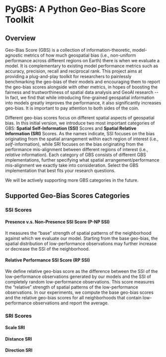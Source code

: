 # PyGBS: A Python Geo-Bias Score Toolkit

## Overview
Geo-Bias Score (GBS) is a collection of information-theoretic, model-agnostic metrics of how much geospatial bias (i.e., non-uniform performance across different regions on Earth) there is when we evaluate a model. It is complementary to existing model performance metrics such as accuracy, precision, recall and reciprocal rank. This project aims at providing a plug-and-play toolkit for researchers to painlessly benchmarking the geo-bias of their models and encouraging them to report the geo-bias scores alongside with other metrics, in hopes of boosting the fairness and trustworthiness of spatial data analysis and GeoAI research -- In fact, we find that while introducing fine-grained geospatial information into models greatly improves the performance, it also significantly increases geo-bias. It is important to pay attention to both sides of the coin. 

Different geo-bias scores focus on different spatial aspects of geospatial bias. In this initial version, we introduce two most important categories of GBS: **Spatial Self-Information (SSI)** Scores and **Spatial Relative Information (SRI)** Scores. As the names indicate, SSI focuses on the bias originating from the spatial arrangement within each region of interest (i.e., _self_-information), while SRI focuses on the bias originating from the performance mis-alignment between different regions of interest (i.e., _relative_ information). Each category of GBS consists of different GBS implementations, further specifying what spatial arrangement/performance mis-alignment we exactly take into consideration. Select the GBS implementation that best fits your research questions.

We will be actively supporting more GBS categories in the future.

## Supported Geo-Bias Scores Categories
### SSI Scores
#### Presence v.s. Non-Presence SSI Score (P-NP SSI)
It measures the “base” strength of spatial patterns of the neighborhood against which we evaluate our model. Starting from the base geo-bias, the spatial distribution of low-performance observations may further increase or decrease the SSI of the neighborhood. 
#### Relative Performance SSI Score (RP SSI)
We define relative geo-bias score as the difference between the SSI of the low-performance observations generated by our models and the SSI of completely random low-performance observations. This score measures the “relative” strength of spatial patterns of the low-performance observations. In our experiments, we compute the base geo-bias scores and the relative geo-bias scores for all neighborhoods that contain low-performance observations and report the average.
### SRI Scores
#### Scale SRI
#### Distance SRI
#### Direction SRI
